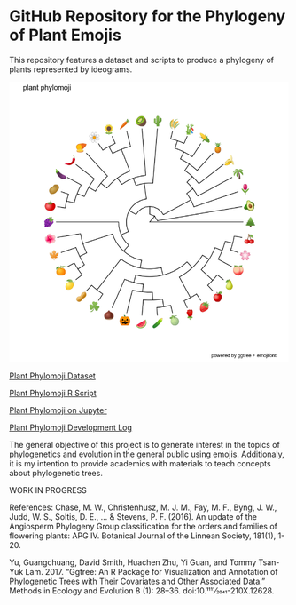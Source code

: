 # GitHub Repository for the Phylogeny of Plant Emojis

  This repository features a dataset and scripts to produce a phylogeny of plants represented by ideograms.
  
  <p align="center">
  
![](./data/StrictPhylomoji.png) 

</p>

   [Plant Phylomoji Dataset](./Dataset.md)

   [Plant Phylomoji R Script](./PlantPhylomoji.R)
   
  [Plant Phylomoji on Jupyter](./PlantPhylomoji.ipynb)

   [Plant Phylomoji Development Log](./PlantPhylomojiLog.md)

 The general objective of this project is to generate interest in the topics of phylogenetics and evolution in the general public using emojis.  Additionaly, it is my intention to provide academics with materials to teach concepts about phylogenetic trees. 
  
 
 WORK IN PROGRESS
  
 References: 
 Chase, M. W., Christenhusz, M. J. M., Fay, M. F., Byng, J. W., Judd, W. S., Soltis, D. E., ... & Stevens, P. F. (2016). An update of the Angiosperm Phylogeny Group classification for the orders and families of flowering plants: APG IV. Botanical Journal of the Linnean Society, 181(1), 1-20.
 
 Yu, Guangchuang, David Smith, Huachen Zhu, Yi Guan, and Tommy Tsan-Yuk Lam. 2017. “Ggtree: An R Package for Visualization and Annotation of Phylogenetic Trees with Their Covariates and Other Associated Data.” Methods in Ecology and Evolution 8 (1): 28–36. doi:10.1111⁄2041-210X.12628.
